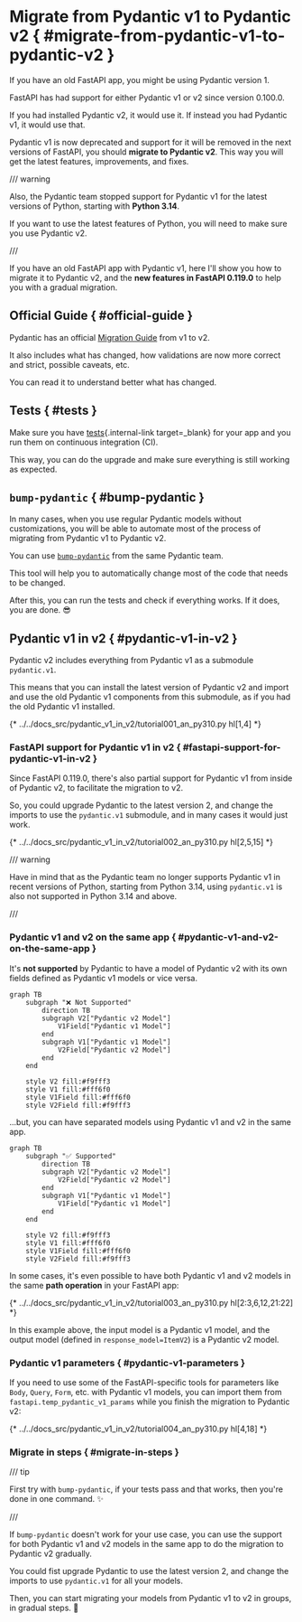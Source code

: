 # Migrate from Pydantic v1 to Pydantic v2 { #migrate-from-pydantic-v1-to-pydantic-v2 }

If you have an old FastAPI app, you might be using Pydantic version 1.

FastAPI has had support for either Pydantic v1 or v2 since version 0.100.0.

If you had installed Pydantic v2, it would use it. If instead you had Pydantic v1, it would use that.

Pydantic v1 is now deprecated and support for it will be removed in the next versions of FastAPI, you should **migrate to Pydantic v2**. This way you will get the latest features, improvements, and fixes.

/// warning

Also, the Pydantic team stopped support for Pydantic v1 for the latest versions of Python, starting with **Python 3.14**.

If you want to use the latest features of Python, you will need to make sure you use Pydantic v2.

///

If you have an old FastAPI app with Pydantic v1, here I'll show you how to migrate it to Pydantic v2, and the **new features in FastAPI 0.119.0** to help you with a gradual migration.

## Official Guide { #official-guide }

Pydantic has an official <a href="https://docs.pydantic.dev/latest/migration/" class="external-link" target="_blank">Migration Guide</a> from v1 to v2.

It also includes what has changed, how validations are now more correct and strict, possible caveats, etc.

You can read it to understand better what has changed.

## Tests { #tests }

Make sure you have [tests](../tutorial/testing.md){.internal-link target=_blank} for your app and you run them on continuous integration (CI).

This way, you can do the upgrade and make sure everything is still working as expected.

## `bump-pydantic` { #bump-pydantic }

In many cases, when you use regular Pydantic models without customizations, you will be able to automate most of the process of migrating from Pydantic v1 to Pydantic v2.

You can use <a href="https://github.com/pydantic/bump-pydantic" class="external-link" target="_blank">`bump-pydantic`</a> from the same Pydantic team.

This tool will help you to automatically change most of the code that needs to be changed.

After this, you can run the tests and check if everything works. If it does, you are done. 😎

## Pydantic v1 in v2 { #pydantic-v1-in-v2 }

Pydantic v2 includes everything from Pydantic v1 as a submodule `pydantic.v1`.

This means that you can install the latest version of Pydantic v2 and import and use the old Pydantic v1 components from this submodule, as if you had the old Pydantic v1 installed.

{* ../../docs_src/pydantic_v1_in_v2/tutorial001_an_py310.py hl[1,4] *}

### FastAPI support for Pydantic v1 in v2 { #fastapi-support-for-pydantic-v1-in-v2 }

Since FastAPI 0.119.0, there's also partial support for Pydantic v1 from inside of Pydantic v2, to facilitate the migration to v2.

So, you could upgrade Pydantic to the latest version 2, and change the imports to use the `pydantic.v1` submodule, and in many cases it would just work.

{* ../../docs_src/pydantic_v1_in_v2/tutorial002_an_py310.py hl[2,5,15] *}

/// warning

Have in mind that as the Pydantic team no longer supports Pydantic v1 in recent versions of Python, starting from Python 3.14, using `pydantic.v1` is also not supported in Python 3.14 and above.

///

### Pydantic v1 and v2 on the same app { #pydantic-v1-and-v2-on-the-same-app }

It's **not supported** by Pydantic to have a model of Pydantic v2 with its own fields defined as Pydantic v1 models or vice versa.

```mermaid
graph TB
    subgraph "❌ Not Supported"
        direction TB
        subgraph V2["Pydantic v2 Model"]
            V1Field["Pydantic v1 Model"]
        end
        subgraph V1["Pydantic v1 Model"]
            V2Field["Pydantic v2 Model"]
        end
    end

    style V2 fill:#f9fff3
    style V1 fill:#fff6f0
    style V1Field fill:#fff6f0
    style V2Field fill:#f9fff3
```

...but, you can have separated models using Pydantic v1 and v2 in the same app.

```mermaid
graph TB
    subgraph "✅ Supported"
        direction TB
        subgraph V2["Pydantic v2 Model"]
            V2Field["Pydantic v2 Model"]
        end
        subgraph V1["Pydantic v1 Model"]
            V1Field["Pydantic v1 Model"]
        end
    end

    style V2 fill:#f9fff3
    style V1 fill:#fff6f0
    style V1Field fill:#fff6f0
    style V2Field fill:#f9fff3
```

In some cases, it's even possible to have both Pydantic v1 and v2 models in the same **path operation** in your FastAPI app:

{* ../../docs_src/pydantic_v1_in_v2/tutorial003_an_py310.py hl[2:3,6,12,21:22] *}

In this example above, the input model is a Pydantic v1 model, and the output model (defined in `response_model=ItemV2`) is a Pydantic v2 model.

### Pydantic v1 parameters { #pydantic-v1-parameters }

If you need to use some of the FastAPI-specific tools for parameters like `Body`, `Query`, `Form`, etc. with Pydantic v1 models, you can import them from `fastapi.temp_pydantic_v1_params` while you finish the migration to Pydantic v2:

{* ../../docs_src/pydantic_v1_in_v2/tutorial004_an_py310.py hl[4,18] *}

### Migrate in steps { #migrate-in-steps }

/// tip

First try with `bump-pydantic`, if your tests pass and that works, then you're done in one command. ✨

///

If `bump-pydantic` doesn't work for your use case, you can use the support for both Pydantic v1 and v2 models in the same app to do the migration to Pydantic v2 gradually.

You could fist upgrade Pydantic to use the latest version 2, and change the imports to use `pydantic.v1` for all your models.

Then, you can start migrating your models from Pydantic v1 to v2 in groups, in gradual steps. 🚶
